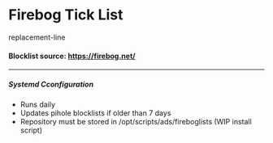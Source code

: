 # Firebog Tick List
replacement-line

#### Blocklist source: https://firebog.net/

------------

##### Systemd Cconfiguration
- Runs daily
- Updates pihole blocklists if older than 7 days
- Repository must be stored in /opt/scripts/ads/fireboglists (WIP install script)

